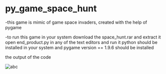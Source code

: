 # py_game_space_hunt
-this game is mimic of game space invaders, created with the help of pygame


-to run this game in your system download the space_hunt.rar and extract it 
open end_product.py in any of the text editors and run it 
python should be installed in your system and  pygame version == 1.9.6 should be installed 




the output of the code


![abc](https://user-images.githubusercontent.com/125186953/235375280-07554c37-6664-4885-8e87-d0838e1d9dc3.jpg)
